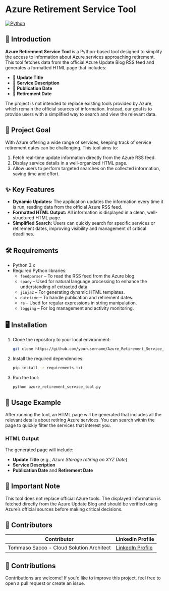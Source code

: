 # Azure Retirement Service Tool

[![Python](https://img.shields.io/badge/python-3.x-blue.svg)](https://www.python.org/)  

## 🚀 Introduction

**Azure Retirement Service Tool** is a Python-based tool designed to simplify the access to information about Azure services approaching retirement. This tool fetches data from the official Azure Update Blog RSS feed and generates a formatted HTML page that includes:

- 📝 **Update Title**
- 📖 **Service Description**
- 📅 **Publication Date**
- 🚨 **Retirement Date**

The project is not intended to replace existing tools provided by Azure, which remain the official sources of information. Instead, our goal is to provide users with a simplified way to search and view the relevant data.

## 🎯 Project Goal

With Azure offering a wide range of services, keeping track of service retirement dates can be challenging. This tool aims to:

1. Fetch real-time update information directly from the Azure RSS feed.
2. Display service details in a well-organized HTML page.
3. Allow users to perform targeted searches on the collected information, saving time and effort.

## ✨ Key Features

- **Dynamic Updates:** The application updates the information every time it is run, reading data from the official Azure RSS feed.
- **Formatted HTML Output:** All information is displayed in a clean, well-structured HTML page.
- **Simplified Search:** Users can quickly search for specific services or retirement dates, improving visibility and management of critical deadlines.

## 🛠️ Requirements

- Python 3.x
- Required Python libraries:
  - `feedparser` – To read the RSS feed from the Azure blog.
  - `spacy` – Used for natural language processing to enhance the understanding of extracted data.
  - `jinja2` – For generating dynamic HTML templates.
  - `datetime` – To handle publication and retirement dates.
  - `re` – Used for regular expressions in string manipulation.
  - `logging` – For log management and activity monitoring.

## 🖥️ Installation

1. Clone the repository to your local environment:
    ```bash
    git clone https://github.com/yourusername/Azure_Retirement_Service_Tool.git
    ```
   
2. Install the required dependencies:
    ```bash
    pip install -r requirements.txt
    ```

3. Run the tool:
    ```bash
    python azure_retirement_service_tool.py
    ```

## 🌟 Usage Example

After running the tool, an HTML page will be generated that includes all the relevant details about retiring Azure services. You can search within the page to quickly filter the services that interest you.

### HTML Output

The generated page will include:

- **Update Title** (e.g., *Azure Storage retiring on XYZ Date*)
- **Service Description**
- **Publication Date** and **Retirement Date**

## 📢 Important Note

This tool does not replace official Azure tools. The displayed information is fetched directly from the Azure Update Blog and should be verified using Azure’s official sources before making critical decisions.

## 📜 Contributors

| Contributor       | LinkedIn Profile                                |
|-------------------|-------------------------------------------------|
| Tommaso Sacco - Cloud Solution Architect | [LinkedIn Profile](https://www.linkedin.com/in/tommasosaccoit/) |

## 🤝 Contributions

Contributions are welcome! If you'd like to improve this project, feel free to open a pull request or create an issue.
